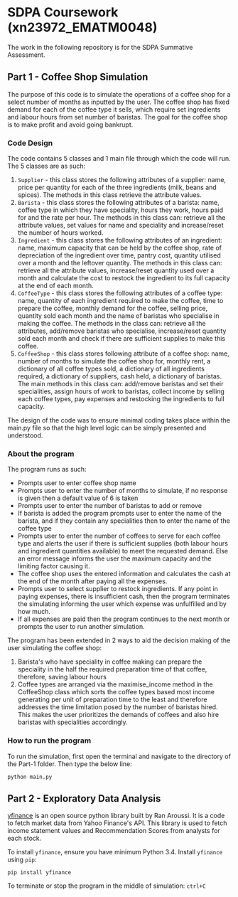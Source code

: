 # SDPA Coursework (xn23972_EMATM0048)

The work in the following repository is for the SDPA Summative Assessment.


## Part 1 - Coffee Shop Simulation
The purpose of this code is to simulate the operations of a coffee shop for a select number of months as inputted by the user. The coffee shop has fixed demand for each of the coffee type it sells, which require set ingredients and labour hours from set number of baristas. The goal for the coffee shop is to make profit and avoid going bankrupt.

### Code Design
The code contains 5 classes and 1 main file through which the code will run. The 5 classes are as such:
1. `Supplier` - this class stores the following attributes of a supplier: name, price per quantity for each of the three ingredients (milk, beans and spices). The methods in this class retrieve the attribute values. 
2. `Barista` - this class stores the following attributes of a barista: name, coffee type in which they have speciality, hours they work, hours paid for and the rate per hour. The methods in this class can: retrieve all the attribute values, set values for name and speciality and increase/reset the number of hours worked.
3. `Ingredient` - this class stores the following attributes of an ingredient: name, maximum capacity that can be held by the coffee shop, rate of depreciation of the ingredient over time, pantry cost, quantity utilised over a month and the leftover quantity. The methods in this class can: retrieve all the attribute values, increase/reset quantity used over a month and calculate the cost to restock the ingredient to its full capacity at the end of each month. 
4. `CoffeeType` - this class stores the following attributes of a coffee type: name, quantity of each ingredient required to make the coffee, time to prepare the coffee, monthly demand for the coffee, selling price, quantity sold each month and the name of baristas who specialise in making the coffee. The methods in the class can: retrieve all the attributes, add/remove baristas who specialise, increase/reset quantity sold each month and check if there are sufficient supplies to make this coffee.
5. `CoffeeShop` - this class stores following attribute of a coffee shop: name, number of months to simulate the coffee shop for, monthly rent, a dictionary of all coffee types sold, a dictionary of all ingredients required, a dictionary of suppliers, cash held, a dictionary of baristas. The main methods in this class can: add/remove baristas and set their specialities, assign hours of work to baristas, collect income by selling each coffee types, pay expenses and restocking the ingredients to full capacity. 

The design of the code was to ensure minimal coding takes place within the main.py file so that the high level logic can be simply presented and understood.

### About the program
The program runs as such:
- Prompts user to enter coffee shop name
- Prompts user to enter the number of months to simulate, if no response is given then a default value of 6 is taken
- Prompts user to enter the number of baristas to add or remove
- If barista is added the program prompts user to enter the name of the barista, and if they contain any specialities then to enter the name of the coffee type
- Prompts user to enter the number of coffees to serve for each coffee type and alerts the user if there is sufficient supplies (both labour hours and ingredient quantities available) to meet the requested demand. Else an error message informs the user the maximum capacity and the limiting factor causing it.
- The coffee shop uses the entered information and calculates the cash at the end of the month after paying all the expenses. 
- Prompts user to select supplier to restock ingredients. If any point in paying expenses, there is insufficient cash, then the program terminates the simulating informing the user which expense was unfulfilled and by how much.
- If all expenses are paid then the program continues to the next month or prompts the user to run another simulation. 

The program has been extended in 2 ways to aid the decision making of the user simulating the coffee shop:
1. Barista's who have speciality in coffee making can prepare the speciality in the half the required preparation time of that coffee, therefore, saving labour hours
2. Coffee types are arranged via the maximise_income method in the CoffeeShop class which sorts the coffee types based most income generating per unit of preparation time to the least and therefore addresses the time limitation posed by the number of baristas hired. This makes the user prioritizes the demands of coffees and also hire baristas with specialities accordingly.

### How to run the program
To run the simulation, first open the terminal and navigate to the directory of the Part-1 folder. Then type the below line:
```
python main.py
```


## Part 2 - Exploratory Data Analysis

[yfinance](https://github.com/ranaroussi/yfinance) is an open source python library built by Ran Aroussi. It is a code to fetch market data from Yahoo Finance's API. This library is used to fetch income statement values and Recommendation Scores from analysts for each stock.  

To install `yfinance`, ensure you have minimum Python 3.4. Install `yfinance` using `pip`:
```
pip install yfinance
```
To terminate or stop the program in the middle of simulation: `ctrl+C`